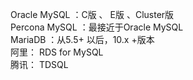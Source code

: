 Oracle MySQL ：C版 、 E版 、Cluster版  
Percona MySQL ：最接近于Oracle MySQL  
MariaDB ：从5.5+ 以后，10.x +版本  
阿里： RDS for MySQL  
腾讯： TDSQL